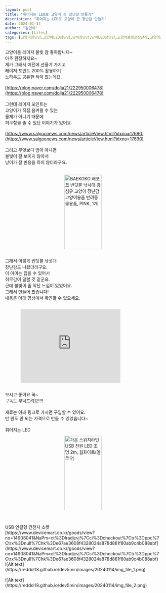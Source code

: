 ```yaml
---
layout: post
title: "휘어지는 LED로 고양이 끈 장난감 만들기"
description: "휘어지는 LED로 고양이 끈 장난감 만들기"
date: 2024-01-14
author: "김민석"
categories: [Lifes]
tags: [고양이장난감,고양이LED장난감,냥이장난감,냥이LED장난감,고양이불빛끈장난감,고양이장난감DIY]
---
```

고양이들 레이저 불빛 참 좋아합니다~<br/>
아주 환장하지요~<br/>
제가 그래서 예전에 선풍기 가지고<br/>
레이저 포인트 200% 활용하기<br/>
노하우도 공유한 적이 있는데요.<br/>
​<br/>
[https://blog.naver.com/dolja21/222950006478](https://blog.naver.com/dolja21/222950006478)<br/>
​<br/>
그런데 레이저 포인트는<br/>
고양이가 직접 움켜쥘 수 있는 <br/>
물체가 아니기 때문에<br/>
허무함을 줄 수 있단 이야기가 있어요.<br/>
​<br/>
[https://www.salgoonews.com/news/articleView.html?idxno=17690](https://www.salgoonews.com/news/articleView.html?idxno=17690)<br/>
​<br/>
그리고 무엇보다 밤이 아니면 <br/>
불빛이 잘 보이지 않아서<br/>
냥이가 잘 반응을 하지 않더라구요.<br/>
​<br/>
<div style="margin: 0 auto;
  width:120px;
  margin-top: 10px;
  margin-bottom: 10px;">
<a href="https://link.coupang.com/a/bmYAt7" target="_blank" referrerpolicy="unsafe-url"><img src="https://image6.coupangcdn.com/image/affiliate/banner/f12e8f51592eb8d1ddac83cf69345e0d@2x.jpg" alt="BAEKOKO 배코코 반딧불 낚시대 광섬유 고양이 장난감 고양이용품 반려동물용품, PINK, 1개" width="120" height="240"></a><br/>
</div>
​<br/>
그래서 이렇게 반딧불 낚싯대 <br/>
장난감도 나왔더라구요.<br/>
이 아이는 잡을 수 있어서<br/>
허무감이 덜할 것 같군요.<br/>
근데 불빛이 좀 작단 느낌이 있었어요.<br/>
그래서 만들어 봤습니다!<br/>
내용은 아래 영상에서 확인할 수 있으세요.<br/>
​<br/>
<div style="margin: 0 auto;
  width:80%;
  margin-top: 10px;
  margin-bottom: 10px;">
<iframe width="80%" height="238" src="https://www.youtube.com/embed/T4EkWG6MtQE" title="LED로 고양이 장난감 만들기" frameborder="0" allow="accelerometer; autoplay; clipboard-write; encrypted-media; gyroscope; picture-in-picture; web-share" allowfullscreen></iframe>
</div>
​<br/>
보시고 좋아요 꾹~<br/>
구독도 부탁드려요!!!!<br/>
​<br/>
재료는 아래 링크로 가시면 구입할 수 있어요.<br/>
만 원도 안 되는 가격으로 만들 수 있었습니다~<br/>
​<br/>
휘어지는 LED<br/>
<div style="margin: 0 auto;
  width:120px;
  margin-top: 10px;
  margin-bottom: 10px;">
<a href="https://link.coupang.com/a/bmYBtw" target="_blank" referrerpolicy="unsafe-url"><img src="https://img2c.coupangcdn.com/image/affiliate/banner/5e51f0bd04691800076af9d7b0e26305@2x.jpg" alt="가온 스위치라인 USB 전원 LED 조명 2m, 웜화이트(옐로우)" width="120" height="240"></a>
</div><br/>
​<br/>
USB 연결형 건전지 소켓<br/>
[https://www.devicemart.co.kr/goods/view?no=14908041&NaPm=ct%3Dlradjcvj%7Cci%3Dcheckout%7Ctr%3Dppc%7Ctrx%3Dnull%7Chk%3De67ae3608f4328024a878d881f80ab9c4b088abf](https://www.devicemart.co.kr/goods/view?no=14908041&NaPm=ct%3Dlradjcvj%7Cci%3Dcheckout%7Ctr%3Dppc%7Ctrx%3Dnull%7Chk%3De67ae3608f4328024a878d881f80ab9c4b088abf)<br/>
![Alt text](https://reddol18.github.io/dev5min/images/20240114/img_file_1.png)<br/>
​<br/>
![Alt text](https://reddol18.github.io/dev5min/images/20240114/img_file_2.png)<br/>
​<br/>